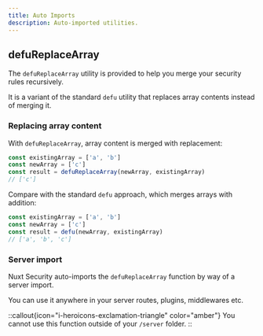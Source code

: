 ```yaml
---
title: Auto Imports
description: Auto-imported utilities.
---
```


## defuReplaceArray

The `defuReplaceArray` utility is provided to help you merge your security rules recursively.

It is a variant of the standard `defu` utility that replaces array contents instead of merging it.


### Replacing array content

With `defuReplaceArray`, array content is merged with replacement:

```ts
const existingArray = ['a', 'b']
const newArray = ['c']
const result = defuReplaceArray(newArray, existingArray)
// ['c']
```

Compare with the standard `defu` approach, which merges arrays with addition:

```ts
const existingArray = ['a', 'b']
const newArray = ['c']
const result = defu(newArray, existingArray)
// ['a', 'b', 'c']
```

### Server import

Nuxt Security auto-imports the `defuReplaceArray` function by way of a server import.

You can use it anywhere in your server routes, plugins, middlewares etc.

::callout{icon="i-heroicons-exclamation-triangle" color="amber"}
You cannot use this function outside of your `/server` folder.
::
  
